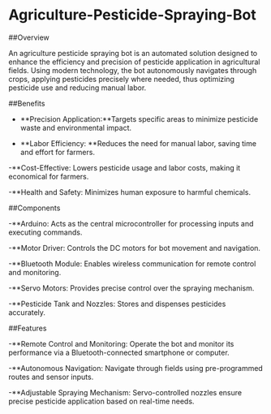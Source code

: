 # Agriculture-Pesticide-Spraying-Bot

##Overview

An agriculture pesticide spraying bot is an automated solution designed to enhance the efficiency and precision of pesticide application in agricultural fields. Using modern technology, the bot autonomously navigates through crops, applying pesticides precisely where needed, thus optimizing pesticide use and reducing manual labor.

##Benefits

- **Precision Application:**Targets specific areas to minimize pesticide waste and environmental impact.

- **Labor Efficiency:
**Reduces the need for manual labor, saving time and effort for farmers.

-**Cost-Effective:
Lowers pesticide usage and labor costs, making it economical for farmers.

-**Health and Safety:
Minimizes human exposure to harmful chemicals.

##Components

-**Arduino:
Acts as the central microcontroller for processing inputs and executing commands.

-**Motor Driver:
Controls the DC motors for bot movement and navigation.

-**Bluetooth Module:
Enables wireless communication for remote control and monitoring.

-**Servo Motors:
Provides precise control over the spraying mechanism.

-**Pesticide Tank and Nozzles:
Stores and dispenses pesticides accurately.

##Features

-**Remote Control and Monitoring:
Operate the bot and monitor its performance via a Bluetooth-connected smartphone or computer.

-**Autonomous Navigation:
Navigate through fields using pre-programmed routes and sensor inputs.

-**Adjustable Spraying Mechanism:
Servo-controlled nozzles ensure precise pesticide application based on real-time needs.

